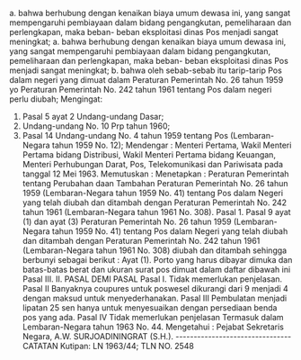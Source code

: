  a. bahwa berhubung dengan kenaikan biaya umum dewasa ini, yang sangat mempengaruhi pembiayaan dalam bidang pengangkutan, pemeliharaan dan perlengkapan, maka beban- beban eksploitasi dinas Pos menjadi sangat meningkat; a. bahwa berhubung dengan kenaikan biaya umum dewasa ini, yang sangat mempengaruhi pembiayaan dalam bidang pengangkutan, pemeliharaan dan perlengkapan, maka beban- beban eksploitasi dinas Pos menjadi sangat meningkat;
b. bahwa oleh sebab-sebab itu tarip-tarip Pos dalam negeri yang dimuat dalam Peraturan Pemerintah No. 26 tahun 1959 yo Peraturan Pemerintah No. 242 tahun 1961 tentang Pos dalam negeri perlu diubah;
Mengingat:

1. Pasal 5 ayat 2 Undang-undang Dasar;
2. Undang-undang No. 10 Prp tahun 1960;
3. Pasal 14 Undang-undang No. 4 tahun 1959 tentang Pos (Lembaran-Negara tahun 1959 No. 12); Mendengar : Menteri Pertama, Wakil Menteri Pertama bidang Distribusi, Wakil Menteri Pertama bidang Keuangan, Menteri Perhubungan Darat, Pos, Telekomunikasi dan Pariwisata pada tanggal 12 Mei 1963. Memutuskan : Menetapkan : Peraturan Pemerintah tentang Perubahan daan Tambahan Peraturan Pemerintah No. 26 tahun 1959 (Lembaran-Negara tahun 1959 No. 41) tentang Pos dalam Negeri yang telah diubah dan ditambah dengan Peraturan Pemerintah No. 242 tahun 1961 (Lembaran-Negara tahun 1961 No. 308). Pasal 1. Pasal 9 ayat (1) dan ayat (3) Peraturan Pemerintah No. 26 tahun 1959 (Lembaran-Negara tahun 1959 No. 41) tentang Pos dalam Negeri yang telah diubah dan ditambah dengan Peraturan Pemerintah No. 242 tahun 1961 (Lembaran-Negara tahun 1961 No. 308) diubah dan ditambah sehingga berbunyi sebagai berikut : Ayat (1). Porto yang harus dibayar dimuka dan batas-batas berat dan ukuran surat pos dimuat dalam daftar dibawah ini Pasal III. II. PASAL DEMI PASAL Pasal I. Tidak memerlukan penjelasan. Pasal II Banyaknya coupures untuk poswesel dikurangi dari 9 menjadi 4 dengan maksud untuk menyederhanakan. Pasal III Pembulatan menjadi lipatan 25 sen hanya untuk menyesuaikan dengan persediaan benda pos yang ada. Pasal IV Tidak memerlukan penjelasan Termasuk dalam Lembaran-Negara tahun 1963 No. 44. Mengetahui : Pejabat Sekretaris Negara, A.W. SURJOADININGRAT (S.H.). -------------------------------- CATATAN Kutipan: LN 1963/44; TLN NO. 2548